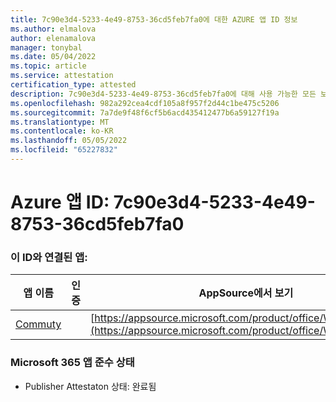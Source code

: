 ```yaml
---
title: 7c90e3d4-5233-4e49-8753-36cd5feb7fa0에 대한 AZURE 앱 ID 정보
ms.author: elmalova
author: elenamalova
manager: tonybal
ms.date: 05/04/2022
ms.topic: article
ms.service: attestation
certification_type: attested
description: 7c90e3d4-5233-4e49-8753-36cd5feb7fa0에 대해 사용 가능한 모든 보안 및 규정 준수 정보입니다.
ms.openlocfilehash: 982a292cea4cdf105a8f957f2d44c1be475c5206
ms.sourcegitcommit: 7a7de9f48f6cf5b6acd435412477b6a59127f19a
ms.translationtype: MT
ms.contentlocale: ko-KR
ms.lasthandoff: 05/05/2022
ms.locfileid: "65227832"
---
```

# <a name="azure-app-id-7c90e3d4-5233-4e49-8753-36cd5feb7fa0"></a>Azure 앱 ID: 7c90e3d4-5233-4e49-8753-36cd5feb7fa0


### <a name="apps-associated-with-this-id"></a>이 ID와 연결된 앱:
| **앱 이름** | **인증** | **AppSource에서 보기** |
|--------------|---------------|-----------------------|
| [Commuty](../forward/WA200003325.md) |  | [https://appsource.microsoft.com/product/office/WA200003325](https://appsource.microsoft.com/product/office/WA200003325) |

### <a name="microsoft-365-app-compliance-status"></a>Microsoft 365 앱 준수 상태
- Publisher Attestaton 상태: 완료됨
